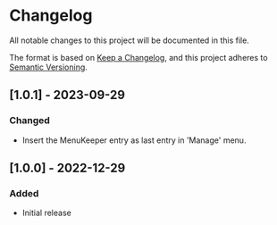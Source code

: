 # Changelog

All notable changes to this project will be documented in this file.

The format is based on [Keep a Changelog](https://keepachangelog.com/en/1.1.0/),
and this project adheres to [Semantic Versioning](https://semver.org/spec/v2.0.0.html).

## [1.0.1] - 2023-09-29

### Changed

- Insert the MenuKeeper entry as last entry in 'Manage' menu.

## [1.0.0] - 2022-12-29

### Added

- Initial release
